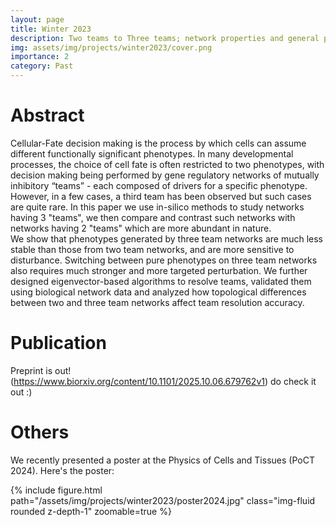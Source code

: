 ```yaml
---
layout: page
title: Winter 2023
description: Two teams to Three teams; network properties and general principles.
img: assets/img/projects/winter2023/cover.png
importance: 2
category: Past
---
```

# Abstract
Cellular-Fate decision making is the process by which cells can assume different functionally significant phenotypes. In many developmental processes, the choice of cell fate is often restricted to two phenotypes, with decision making being performed by gene regulatory networks of mutually inhibitory “teams” - each composed of drivers for a specific phenotype. However, in a few cases, a third team has been observed but such cases are quite rare. In this paper we use in-silico methods to study networks having 3 "teams", we then compare and contrast such networks with networks having 2 "teams" which are more abundant in nature. <br>
We show that phenotypes generated by three team networks are much less stable than those from two team networks, and are more sensitive to disturbance. Switching between pure phenotypes on three team networks also requires much stronger and more targeted perturbation. We further designed eigenvector-based algorithms to resolve teams, validated them using biological network data and analyzed how topological differences between two and three team networks affect team resolution accuracy.

# Publication

Preprint is out! (https://www.biorxiv.org/content/10.1101/2025.10.06.679762v1) do check it out :)

# Others
We recently presented a poster at the Physics of Cells and Tissues (PoCT 2024). Here's the poster:
<div class="row mt-3">
    <div class="col-sm mt-3 mt-md-0">
        {% include figure.html path="/assets/img/projects/winter2023/poster2024.jpg" class="img-fluid rounded z-depth-1" zoomable=true %}
    </div>
</div>
